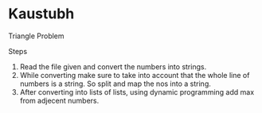 # Kaustubh
Triangle Problem

Steps
1) Read the file given and convert the numbers into strings.
2) While converting make sure to take into account that the whole line of numbers is a string. So split and map the nos into a string.
3) After converting into lists of lists, using dynamic programming add  max from adjecent numbers.
